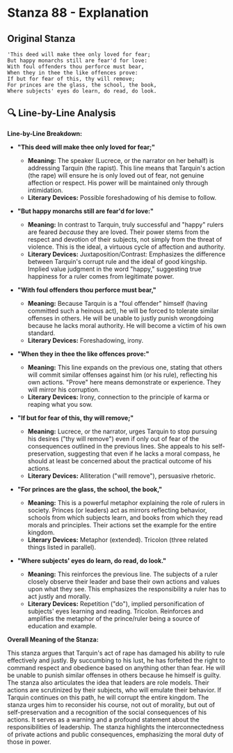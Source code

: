 # Stanza 88 - Explanation

## Original Stanza
```
'This deed will make thee only loved for fear;
But happy monarchs still are fear'd for love:
With foul offenders thou perforce must bear,
When they in thee the like offences prove:
If but for fear of this, thy will remove;
For princes are the glass, the school, the book,
Where subjects' eyes do learn, do read, do look.
```

## 🔍 Line-by-Line Analysis
**Line-by-Line Breakdown:**

*   **"This deed will make thee only loved for fear;"**
    *   **Meaning:**  The speaker (Lucrece, or the narrator on her behalf) is addressing Tarquin (the rapist). This line means that Tarquin's action (the rape) will ensure he is only loved out of fear, not genuine affection or respect.  His power will be maintained only through intimidation.
    *   **Literary Devices:** Possible foreshadowing of his demise to follow.

*   **"But happy monarchs still are fear'd for love:"**
    *   **Meaning:**  In contrast to Tarquin, truly successful and "happy" rulers are feared *because* they are loved. Their power stems from the respect and devotion of their subjects, not simply from the threat of violence.  This is the ideal, a virtuous cycle of affection and authority.
    *   **Literary Devices:** Juxtaposition/Contrast:  Emphasizes the difference between Tarquin's corrupt rule and the ideal of good kingship.  Implied value judgment in the word "happy," suggesting true happiness for a ruler comes from legitimate power.

*   **"With foul offenders thou perforce must bear,"**
    *   **Meaning:**  Because Tarquin is a "foul offender" himself (having committed such a heinous act), he will be forced to tolerate similar offenses in others. He will be unable to justly punish wrongdoing because he lacks moral authority. He will become a victim of his own standard.
    *   **Literary Devices:** Foreshadowing, irony.

*   **"When they in thee the like offences prove:"**
    *   **Meaning:**  This line expands on the previous one, stating that others will commit similar offenses against him (or his rule), reflecting his own actions. "Prove" here means demonstrate or experience.  They will mirror his corruption.
    *   **Literary Devices:** Irony, connection to the principle of karma or reaping what you sow.

*   **"If but for fear of this, thy will remove;"**
    *   **Meaning:**  Lucrece, or the narrator, urges Tarquin to stop pursuing his desires ("thy will remove") even if only out of fear of the consequences outlined in the previous lines.  She appeals to his self-preservation, suggesting that even if he lacks a moral compass, he should at least be concerned about the practical outcome of his actions.
    *   **Literary Devices:** Alliteration ("will remove"), persuasive rhetoric.

*   **"For princes are the glass, the school, the book,"**
    *   **Meaning:**  This is a powerful metaphor explaining the role of rulers in society.  Princes (or leaders) act as mirrors reflecting behavior, schools from which subjects learn, and books from which they read morals and principles.  Their actions set the example for the entire kingdom.
    *   **Literary Devices:** Metaphor (extended).  Tricolon (three related things listed in parallel).

*   **"Where subjects' eyes do learn, do read, do look."**
    *   **Meaning:**  This reinforces the previous line. The subjects of a ruler closely observe their leader and base their own actions and values upon what they see.  This emphasizes the responsibility a ruler has to act justly and morally.
    *   **Literary Devices:** Repetition ("do"), implied personification of subjects' eyes learning and reading. Tricolon. Reinforces and amplifies the metaphor of the prince/ruler being a source of education and example.

**Overall Meaning of the Stanza:**

This stanza argues that Tarquin's act of rape has damaged his ability to rule effectively and justly.  By succumbing to his lust, he has forfeited the right to command respect and obedience based on anything other than fear. He will be unable to punish similar offenses in others because he himself is guilty.  The stanza also articulates the idea that leaders are role models.  Their actions are scrutinized by their subjects, who will emulate their behavior.  If Tarquin continues on this path, he will corrupt the entire kingdom. The stanza urges him to reconsider his course, not out of morality, but out of self-preservation and a recognition of the social consequences of his actions. It serves as a warning and a profound statement about the responsibilities of leadership. The stanza highlights the interconnectedness of private actions and public consequences, emphasizing the moral duty of those in power.
